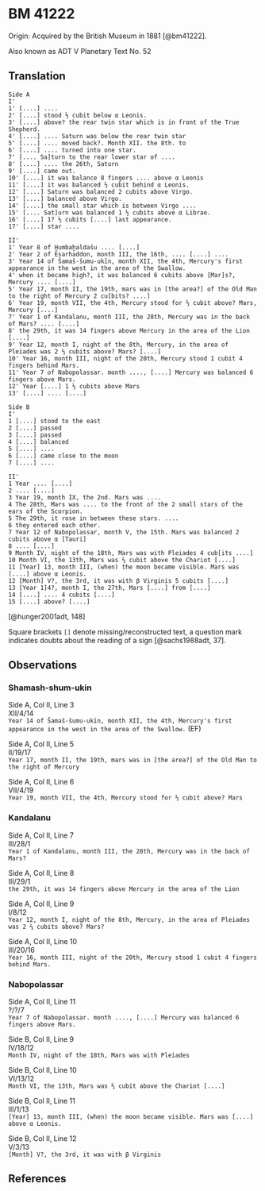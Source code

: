 # BM 41222

Origin: Acquired by the British Museum in 1881 [@bm41222].

Also known as ADT V Planetary Text No. 52

## Translation

```
Side A
I'
1' [....] ....
2' [....] stood ½ cubit below α Leonis.
3' [....] above? the rear twin star which is in front of the True Shepherd.
4' [....] .... Saturn was below the rear twin star
5' [....] .... moved back?. Month XII. the 8th. to
6' [....] .... turned into one star.
7' [.... Sa]turn to the rear lower star of ....
8' [....] .... the 26th, Saturn
9' [....] came out.
10' [....] it was balance 8 fingers .... above α Leonis
11' [....] it was balanced ½ cubit behind α Leonis.
12' [....] Saturn was balanced 2 cubits above Virgo.
13' [....] balanced above Virgo.
14' [....] the small star which is between Virgo ....
15' [.... Sat]urn was balanced 1 ½ cubits above α Librae.
16' [....] 1? ½ cubits [....] last appearance.
17' [....] star ....

II'
1' Year 8 of Ḫumbaḫaldašu .... [....]
2' Year 2 of Esarhaddon, month III, the 16th, .... [....] ....
3' Year 14 of Šamaš-šumu-ukīn, month XII, the 4th, Mercury's first appearance in the west in the area of the Swallow.
4' when it became high?, it was balanced 6 cubits above [Mar]s?, Mercury .... [....]
5' Year 17, month II, the 19th, mars was in [the area?] of the Old Man to the right of Mercury 2 cu[bits? ....]
6' Year 19, month VII, the 4th, Mercury stood for ⅔ cubit above? Mars, Mercury [....]
7' Year 1 of Kandalanu, month III, the 28th, Mercury was in the back of Mars? .... [....]
8' the 29th, it was 14 fingers above Mercury in the area of the Lion [....]
9' Year 12, month I, night of the 8th, Mercury, in the area of Pleiades was 2 ⅔ cubits above? Mars? [....]
10' Year 16, month III, night of the 20th, Mercury stood 1 cubit 4 fingers behind Mars.
11' Year 7 of Nabopolassar. month ...., [....] Mercury was balanced 6 fingers above Mars.
12' Year [....] 1 ½ cubits above Mars
13' [....] .... [....]

Side B
I'
1 [....] stood to the east
2 [....] passed
3 [....] passed
4 [....] balanced
5 [....] ....
6 [....] came close to the moon
7 [....] ....

II'
1 Year .... [....]
2 .... [....]
3 Year 19, month IX, the 2nd. Mars was ....
4 The 28th, Mars was .... to the front of the 2 small stars of the ears of the Scorpion.
5 The 29th, it rose in between these stars. ....
6 they entered each other.
7 Year 12 of Nabopolassar, month V, the 15th. Mars was balanced 2 cubits above α [Tauri]
8 .... [....]
9 Month IV, night of the 18th, Mars was with Pleiades 4 cub[its ....]
10 Month VI, the 13th, Mars was ⅔ cubit above the Chariot [....]
11 [Year] 13, month III, (when) the moon became visible. Mars was [....] above α Leonis.
12 [Month] V?, the 3rd, it was with β Virginis 5 cubits [....]
13 [Year 1]4?, month I, the 27th, Mars [....] from [....]
14 [....] .... 4 cubits [....]
15 [....] above? [....]
```
[@hunger2001adt, 148]

Square brackets `[]` denote missing/reconstructed text, 
a question mark indicates doubts about the reading of a sign [@sachs1988adt, 37].

## Observations

### Shamash-shum-ukin

Side A, Col II, Line 3\
XII/4/14\
`Year 14 of Šamaš-šumu-ukīn, month XII, the 4th, Mercury's first appearance in the west in the area of the Swallow.` (EF)

Side A, Col II, Line 5\
II/19/17\
`Year 17, month II, the 19th, mars was in [the area?] of the Old Man to the right of Mercury`

Side A, Col II, Line 6\
VII/4/19\
`Year 19, month VII, the 4th, Mercury stood for ⅔ cubit above? Mars`

### Kandalanu

Side A, Col II, Line 7\
III/28/1\
`Year 1 of Kandalanu, month III, the 28th, Mercury was in the back of Mars?`

Side A, Col II, Line 8\
III/29/1\
`the 29th, it was 14 fingers above Mercury in the area of the Lion`

Side A, Col II, Line 9\
I/8/12\
`Year 12, month I, night of the 8th, Mercury, in the area of Pleiades was 2 ⅔ cubits above? Mars?`

Side A, Col II, Line 10\
III/20/16\
`Year 16, month III, night of the 20th, Mercury stood 1 cubit 4 fingers behind Mars.`

### Nabopolassar

Side A, Col II, Line 11\
?/?/7\
`Year 7 of Nabopolassar. month ...., [....] Mercury was balanced 6 fingers above Mars.`

Side B, Col II, Line 9\
IV/18/12\
`Month IV, night of the 18th, Mars was with Pleiades`

Side B, Col II, Line 10\
VI/13/12\
`Month VI, the 13th, Mars was ⅔ cubit above the Chariot [....]`

Side B, Col II, Line 11\
III/1/13\
`[Year] 13, month III, (when) the moon became visible. Mars was [....] above α Leonis.`

Side B, Col II, Line 12\
V/3/13\
`[Month] V?, the 3rd, it was with β Virginis`

## References
